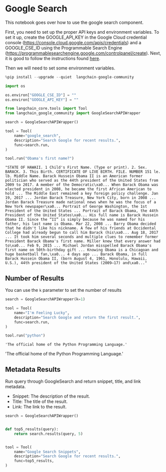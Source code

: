 # Google Search

This notebook goes over how to use the google search component.

First, you need to set up the proper API keys and environment variables. To set it up, create the GOOGLE_API_KEY in the Google Cloud credential console (https://console.cloud.google.com/apis/credentials) and a GOOGLE_CSE_ID using the Programmable Search Engine (https://programmablesearchengine.google.com/controlpanel/create). Next, it is good to follow the instructions found [here](https://stackoverflow.com/questions/37083058/programmatically-searching-google-in-python-using-custom-search).

Then we will need to set some environment variables.


```python
%pip install --upgrade --quiet  langchain-google-community
```


```python
import os

os.environ["GOOGLE_CSE_ID"] = ""
os.environ["GOOGLE_API_KEY"] = ""
```


```python
from langchain_core.tools import Tool
from langchain_google_community import GoogleSearchAPIWrapper

search = GoogleSearchAPIWrapper()

tool = Tool(
    name="google_search",
    description="Search Google for recent results.",
    func=search.run,
)
```


```python
tool.run("Obama's first name?")
```




    "STATE OF HAWAII. 1 Child's First Name. (Type or print). 2. Sex. BARACK. 3. This Birth. CERTIFICATE OF LIVE BIRTH. FILE. NUMBER 151 le. lb. Middle Name. Barack Hussein Obama II is an American former politician who served as the 44th president of the United States from 2009 to 2017. A member of the Democratic\xa0... When Barack Obama was elected president in 2008, he became the first African American to hold ... The Middle East remained a key foreign policy challenge. Jan 19, 2017 ... Jordan Barack Treasure, New York City, born in 2008 ... Jordan Barack Treasure made national news when he was the focus of a New York newspaper\xa0... Portrait of George Washington, the 1st President of the United States ... Portrait of Barack Obama, the 44th President of the United States\xa0... His full name is Barack Hussein Obama II. Since the “II” is simply because he was named for his father, his last name is Obama. Mar 22, 2008 ... Barry Obama decided that he didn't like his nickname. A few of his friends at Occidental College had already begun to call him Barack (his\xa0... Aug 18, 2017 ... It took him several seconds and multiple clues to remember former President Barack Obama's first name. Miller knew that every answer had to\xa0... Feb 9, 2015 ... Michael Jordan misspelled Barack Obama's first name on 50th-birthday gift ... Knowing Obama is a Chicagoan and huge basketball fan,\xa0... 4 days ago ... Barack Obama, in full Barack Hussein Obama II, (born August 4, 1961, Honolulu, Hawaii, U.S.), 44th president of the United States (2009–17) and\xa0..."



## Number of Results
You can use the `k` parameter to set the number of results


```python
search = GoogleSearchAPIWrapper(k=1)

tool = Tool(
    name="I'm Feeling Lucky",
    description="Search Google and return the first result.",
    func=search.run,
)
```


```python
tool.run("python")
```




    'The official home of the Python Programming Language.'



'The official home of the Python Programming Language.'

## Metadata Results

Run query through GoogleSearch and return snippet, title, and link metadata.

- Snippet: The description of the result.
- Title: The title of the result.
- Link: The link to the result.


```python
search = GoogleSearchAPIWrapper()


def top5_results(query):
    return search.results(query, 5)


tool = Tool(
    name="Google Search Snippets",
    description="Search Google for recent results.",
    func=top5_results,
)
```


```python

```
